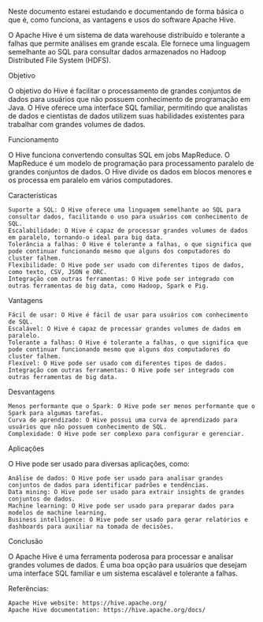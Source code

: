 Neste documento estarei estudando e documentando de forma básica o que é, como funciona, as vantagens e usos do software Apache Hive.

O Apache Hive é um sistema de data warehouse distribuído e tolerante a falhas que permite análises em grande escala. Ele fornece uma linguagem semelhante ao SQL para consultar dados armazenados no Hadoop Distributed File System (HDFS).

Objetivo

O objetivo do Hive é facilitar o processamento de grandes conjuntos de dados para usuários que não possuem conhecimento de programação em Java. O Hive oferece uma interface SQL familiar, permitindo que analistas de dados e cientistas de dados utilizem suas habilidades existentes para trabalhar com grandes volumes de dados.

Funcionamento

O Hive funciona convertendo consultas SQL em jobs MapReduce. O MapReduce é um modelo de programação para processamento paralelo de grandes conjuntos de dados. O Hive divide os dados em blocos menores e os processa em paralelo em vários computadores.

Características

    Suporte a SQL: O Hive oferece uma linguagem semelhante ao SQL para consultar dados, facilitando o uso para usuários com conhecimento de SQL.
    Escalabilidade: O Hive é capaz de processar grandes volumes de dados em paralelo, tornando-o ideal para big data.
    Tolerância a falhas: O Hive é tolerante a falhas, o que significa que pode continuar funcionando mesmo que alguns dos computadores do cluster falhem.
    Flexibilidade: O Hive pode ser usado com diferentes tipos de dados, como texto, CSV, JSON e ORC.
    Integração com outras ferramentas: O Hive pode ser integrado com outras ferramentas de big data, como Hadoop, Spark e Pig.

Vantagens

    Fácil de usar: O Hive é fácil de usar para usuários com conhecimento de SQL.
    Escalável: O Hive é capaz de processar grandes volumes de dados em paralelo.
    Tolerante a falhas: O Hive é tolerante a falhas, o que significa que pode continuar funcionando mesmo que alguns dos computadores do cluster falhem.
    Flexível: O Hive pode ser usado com diferentes tipos de dados.
    Integração com outras ferramentas: O Hive pode ser integrado com outras ferramentas de big data.

Desvantagens

    Menos performante que o Spark: O Hive pode ser menos performante que o Spark para algumas tarefas.
    Curva de aprendizado: O Hive possui uma curva de aprendizado para usuários que não possuem conhecimento de SQL.
    Complexidade: O Hive pode ser complexo para configurar e gerenciar.

Aplicações

O Hive pode ser usado para diversas aplicações, como:

    Análise de dados: O Hive pode ser usado para analisar grandes conjuntos de dados para identificar padrões e tendências.
    Data mining: O Hive pode ser usado para extrair insights de grandes conjuntos de dados.
    Machine learning: O Hive pode ser usado para preparar dados para modelos de machine learning.
    Business intelligence: O Hive pode ser usado para gerar relatórios e dashboards para auxiliar na tomada de decisões.

Conclusão

O Apache Hive é uma ferramenta poderosa para processar e analisar grandes volumes de dados. É uma boa opção para usuários que desejam uma interface SQL familiar e um sistema escalável e tolerante a falhas.

Referências:

    Apache Hive website: https://hive.apache.org/
    Apache Hive documentation: https://hive.apache.org/docs/